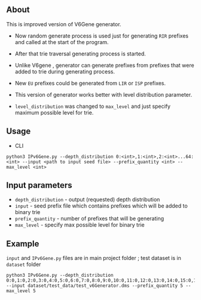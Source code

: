 ## About
This is improved version of V6Gene generator. 

* Now random generate process is used just for generating `RIR` prefixes and 
called at the start  of the program. 

* After that trie traversal generating process is started. 
 
* Unlike V6gene , generator can generate prefixes from prefixes that were added to trie during generating process. 

* New `EU` prefixes could be generated from `LIR` or `ISP` prefixes.

* This version of generator works better with level distribution parameter.

* `level_distribution` was changed to `max_level` and just specify maximum possible level for trie.

## Usage 
* CLI
```
python3 IPv6Gene.py --depth_distribution 0:<int>,1:<int>,2:<int>...64:<int> --input <path to input seed file> --prefix_quantity <int> --max_level <int>
```


## Input parameters
- `depth_distribution` - output (requested) depth distribution
- `input` - seed prefix file which contains prefixes which will be added to binary trie
- `prefix_quantity` - number of prefixes that will be generating 
- `max_level` - specify max possible level for binary trie


## Example
`input` and `IPv6Gene.py` files are in main project folder ; test dataset is in `dataset` folder 
```
python3 IPv6Gene.py --depth_distribution 0:0,1:0,2:0,3:0,4:0,5:0,6:0,7:0,8:0,9:0,10:0,11:0,12:0,13:0,14:0,15:0,16:0,17:0,18:0,19:0,20:1,21:0,22:0,23:0,24:0,25:0,26:0,27:0,28:0,29:0,30:0,31:0,32:1,33:0,34:0,35:0,36:0,37:0,38:0,39:0,40:0,41:0,42:0,43:0,44:0,45:1,46:0,47:0,48:0,49:0,50:0,51:0,52:0,53:0,54:0,55:0,56:0,57:0,58:1,59:0,60:0,61:0,62:0,63:0,64:1 --input dataset/test_data/test_v6Generator.dms --prefix_quantity 5 --max_level 5

```